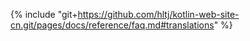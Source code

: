 {% include "git+https://github.com/hltj/kotlin-web-site-cn.git/pages/docs/reference/faq.md#translations" %}
